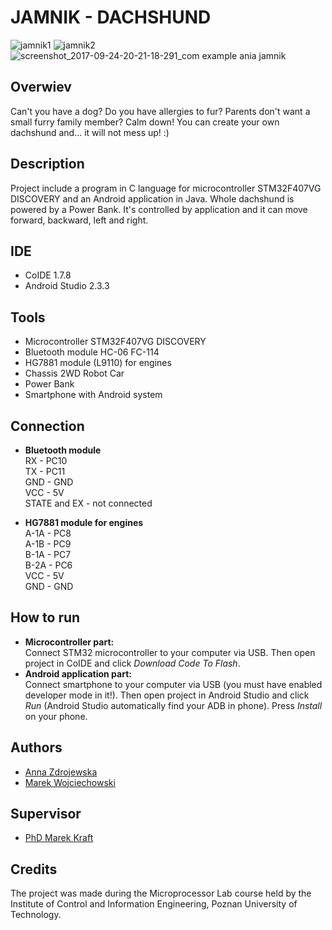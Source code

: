 # JAMNIK - DACHSHUND
![jamnik1](https://user-images.githubusercontent.com/15147818/30785475-6be08bc2-a167-11e7-89fb-f1d0cfbbc1aa.jpg) ![jamnik2](https://user-images.githubusercontent.com/15147818/30785454-2b70f39c-a167-11e7-9060-58dd86775a70.jpg) ![screenshot_2017-09-24-20-21-18-291_com example ania jamnik](https://user-images.githubusercontent.com/15147818/30786390-0a9ba582-a175-11e7-8181-006393cfc8f3.png)

## Overwiev
Can't you have a dog? Do you have allergies to fur? Parents don't want a small furry family member?
Calm down! You can create your own dachshund and... it will not mess up! :)

## Description
Project include a program in C language for microcontroller STM32F407VG DISCOVERY and an Android application in Java.
Whole dachshund is powered by a Power Bank. It's controlled by application and it can move forward, backward, left and right.

## IDE
- CoIDE 1.7.8
- Android Studio 2.3.3

## Tools
- Microcontroller STM32F407VG DISCOVERY
- Bluetooth module HC-06 FC-114
- HG7881 module (L9110) for engines
- Chassis 2WD Robot Car
- Power Bank 
- Smartphone with Android system

## Connection
- **Bluetooth module**<br>
RX - PC10 <br>
TX - PC11 <br>
GND - GND <br>
VCC - 5V <br>
STATE and EX - not connected <br>

- **HG7881 module for engines** <br>
A-1A - PC8 <br>
A-1B - PC9 <br>
B-1A - PC7 <br>
B-2A - PC6 <br>
VCC - 5V <br>
GND - GND <br>

## How to run
 - **Microcontroller part:** <br>
 Connect STM32 microcontroller to your computer via USB. Then open project in CoIDE and click *Download Code To Flash*.
 - **Android application part:** <br>
 Connect smartphone to your computer via USB (you must have enabled developer mode in it!). Then open project in Android Studio and click *Run* (Android Studio automatically find your ADB in phone). Press *Install* on your phone.

## Authors
- [Anna Zdrojewska](https://github.com/SideCut13)
- [Marek Wojciechowski](https://github.com/marek27)

## Supervisor
- [PhD Marek Kraft](http://www.marekkraft.info/)

## Credits
The project was made during the Microprocessor Lab course held by the Institute of Control and Information Engineering, Poznan University of Technology. 
